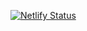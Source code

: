 [![Netlify Status](https://api.netlify.com/api/v1/badges/0e41c7e7-9321-4612-b0ae-1778892b5137/deploy-status)](https://app.netlify.com/sites/quizzical-curran-32d66c/deploys)
